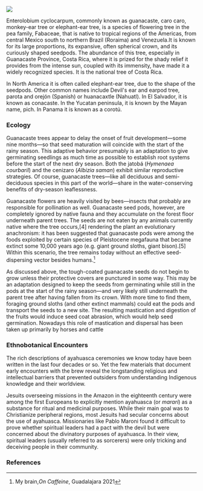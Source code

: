 <a href="https://juncture-digital.org"><img src="https://juncture-digital.org/images/ve-button.png"></a>

<param ve-config 
       title="Parota Essay"
       author="Diana Heredia-Lopez"
       banner="https://upload.wikimedia.org/wikipedia/commons/thumb/e/e8/Enterolobium_cyclocarpum%2C_Singapore.jpg/1920px-Enterolobium_cyclocarpum%2C_Singapore.jpg" 
       layout="vertical">
       
Enterolobium cyclocarpum, commonly known as guanacaste, caro caro, monkey-ear tree or elephant-ear tree, is a species of flowering tree in the pea family, Fabaceae, that is native to tropical regions of the Americas, from central Mexico south to northern Brazil (Roraima) and Venezuela.It is known for its large proportions, its expansive, often spherical crown, and its curiously shaped seedpods. The abundance of this tree, especially in Guanacaste Province, Costa Rica, where it is prized for the shady relief it provides from the intense sun, coupled with its immensity, have made it a widely recognized species. It is the national tree of Costa Rica.
<param ve-map center="Q6462107" zoom="11" prefer-geojson> 
<param ve-image url="https://upload.wikimedia.org/wikipedia/commons/0/05/Cruz_de_Huanacaxtle.jpg">

In North America it is often called elephant-ear tree, due to the shape of the seedpods. Other common names include <span data-click-image-zoomto="1018,1323,408,347">Devil's ear</span> and earpod tree, parota and orejón (Spanish) or huanacaxtle (Nahuatl). In El Salvador, it is known as conacaste. In the Yucatan peninsula, it is known by the Mayan name, pich. In Panama it is known as a corotú. 
<param ve-image url="https://upload.wikimedia.org/wikipedia/commons/8/83/The_Unicorn_in_Captivity_%28from_the_Unicorn_Tapestries%29_MET_DP118991.jpg"
       fit="cover"
       title="The Unicorn in Captivity">
       
### Ecology

Guanacaste trees appear to delay the onset of fruit development—some nine months—so that seed maturation will coincide with the start of the rainy season. This adaptive behavior presumably is an adaptation to give germinating seedlings as much time as possible to establish root systems before the start of the next dry season. Both the jatobá (_Hymenaea courbaril_) and the cenizaro (_Albizia saman_) exhibit similar reproductive strategies. Of course, guanacaste trees—like all deciduous and semi-deciduous species in this part of the world—share in the water-conserving benefits of dry-season leaflessness.

Guanacaste flowers are heavily visited by bees—insects that probably are responsible for pollination as well. Guanacaste seed pods, however, are completely ignored by native fauna and they accumulate on the forest floor underneath parent trees. The seeds are not eaten by any animals currently native where the tree occurs,[4] rendering the plant an evolutionary anachronism: it has been suggested that guanacaste pods were among the foods exploited by certain species of Pleistocene megafauna that became extinct some 10,000 years ago (e.g. giant ground sloths, giant bison).[5] Within this scenario, the tree remains today without an effective seed-dispersing vector besides humans.[^ref1]

As discussed above, the tough-coated guanacaste seeds do not begin to grow unless their protective covers are punctured in some way. This may be an adaptation designed to keep the seeds from germinating while still in the pods at the start of the rainy season—and very likely still underneath the parent tree after having fallen from its crown. With more time to find them, foraging ground sloths (and other extinct mammals) could eat the pods and transport the seeds to a new site. The resulting mastication and digestion of the fruits would induce seed coat abrasion, which would help seed germination. Nowadays this role of mastication and dispersal has been taken up primarily by horses and cattle

### Ethnobotanical Encounters
The rich descriptions of ayahuasca ceremonies we know today have been written in the last four decades or so. Yet the few materials that document early encounters with the brew reveal the longstanding religious and intellectual barriers that prevented outsiders from understanding Indigenous knowledge and their worldview.

Jesuits overseeing missions in the Amazon in the eighteenth century were among the first Europeans to explicitly mention ayahuasca (or _marari_) as a substance for ritual and medicinal purposes. While their main goal was to Christianize peripheral regions, most Jesuits had secular concerns about the use of ayahuasca. Missionaries like Pablo Maroni found it difficult to prove whether spiritual leaders had a pact with the devil but were concerned about the divinatory purposes of ayahuasca. In their view, spiritual leaders (usually referred to as sorcerers) were only tricking and deceiving people in their community. 

<param ve-image 
       title="Samuel Fritz,El Gran Río Marañón o Amazonas, 1707" 
       url="https://bibliotecadigital.aecid.es/bibliodig/i18n/catalogo_imagenes/imagen_id.do?idImagen=12002018&formato=jpg"
       description="An eighteenth-century map of the Amazon river and one of its main tributaries the Marañón. Fritz was also a Jesuit and Maroni included his diary and map on his 1737 book _Noticias auténticas del famoso río Marañón y misión apostólica de la Compañía de Jesús de la provincia de Quito_" 
       attribution="Courtesy of the Biblioteca Digital AECID (Madrid) - Signatura: 3GR-7315"
       license="Creative Commons - Attribution, Non-Commercial, ShareAlike">

### References
[^ref1]: My brain,_On Caffeine_, Guadalajara 2021
